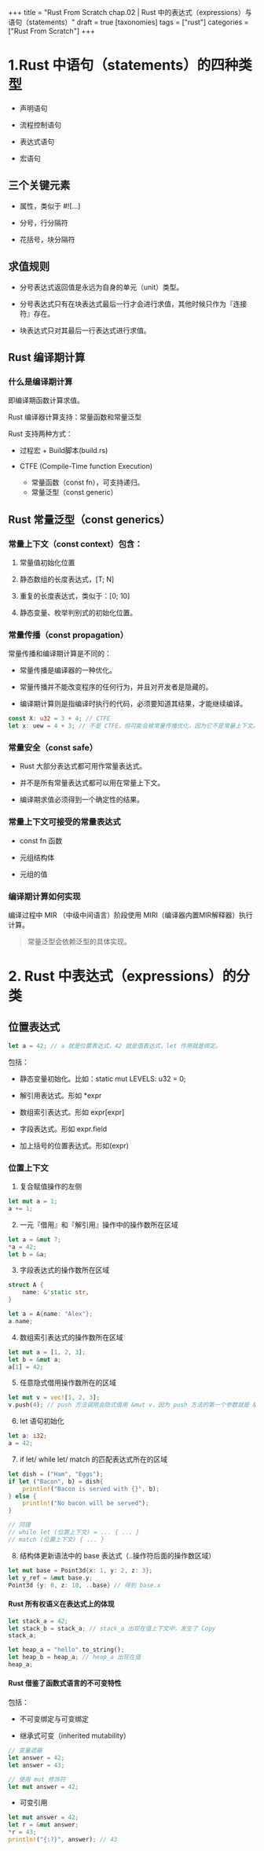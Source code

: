 +++
title = "Rust From Scratch chap.02 | Rust 中的表达式（expressions）与语句（statements）"
draft = true
[taxonomies]
tags = ["rust"]
categories = ["Rust From Scratch"]
+++


# 1.Rust 中语句（statements）的四种类型

- 声明语句

- 流程控制语句

- 表达式语句

- 宏语句

## 三个关键元素

- 属性，类似于 #![...]

- 分号，行分隔符

- 花括号，块分隔符

## 求值规则

- 分号表达式返回值是永远为自身的单元（unit）类型。

- 分号表达式只有在块表达式最后一行才会进行求值，其他时候只作为『连接符』存在。

- 块表达式只对其最后一行表达式进行求值。


## Rust 编译期计算

### 什么是编译期计算

即编译期函数计算求值。

Rust 编译器计算支持：常量函数和常量泛型

Rust 支持两种方式：

- 过程宏 + Build脚本(build.rs)

- CTFE (Compile-Time function Execution)

    - 常量函数（const fn），可支持递归。
    - 常量泛型（const generic）

## Rust 常量泛型（const generics）

### 常量上下文（const context）包含：

1. 常量值初始化位置

2. 静态数组的长度表达式，[T; N]

3. 重复的长度表达式，类似于：[0; 10]

4. 静态变量、枚举判别式的初始化位置。

### 常量传播（const propagation）

常量传播和编译期计算是不同的：

- 常量传播是编译器的一种优化。

- 常量传播并不能改变程序的任何行为，并且对开发者是隐藏的。

- 编译期计算则是指编译时执行的代码，必须要知道其结果，才能继续编译。

```rust
const X: u32 = 3 + 4; // CTFE 
let x: uew = 4 + 3; // 不是 CTFE，但可能会被常量传播优化，因为它不是常量上下文。
```

### 常量安全（const safe）

- Rust 大部分表达式都可用作常量表达式。

- 并不是所有常量表达式都可以用在常量上下文。

- 编译期求值必须得到一个确定性的结果。

### 常量上下文可接受的常量表达式

- const fn 函数

- 元组结构体

- 元组的值

### 编译期计算如何实现

编译过程中 MIR （中级中间语言）阶段使用 MIRI（编译器内置MIR解释器）执行计算。

> 常量泛型会依赖泛型的具体实现。

# 2. Rust 中表达式（expressions）的分类

## 位置表达式

```rust
let a = 42; // a 就是位置表达式，42 就是值表达式，let 作用就是绑定。
```

包括：

- 静态变量初始化。比如：static mut LEVELS: u32 = 0;

- 解引用表达式。形如 *expr

- 数组索引表达式。形如 expr[expr]

- 字段表达式。形如 expr.field

- 加上括号的位置表达式。形如(expr)


### 位置上下文

1. 复合赋值操作的左侧

```rust
let mut a = 1;
a += 1;
```

2. 一元『借用』和『解引用』操作中的操作数所在区域

```rust
let a = &mut 7;
*a = 42;
let b = &a;
```

3. 字段表达式的操作数所在区域

```rust
struct A {
    name: &'static str,
}

let a = A{name: "Alex"};
a.name; 
```

4. 数组索引表达式的操作数所在区域

```rust
let mut a = [1, 2, 3];
let b = &mut a;
a[1] = 42;
```

5. 任意隐式借用操作数所在的区域

```rust
let mut v = vec![1, 2, 3];
v.push(4); // push 方法调用会隐式借用 &mut v，因为 push 方法的第一个参数就是 &mut self
```

6. let 语句初始化

```rust
let a: i32;
a = 42;
```

7. if let/ while let/ match 的匹配表达式所在的区域

```rust
let dish = ("Ham", "Eggs");
if let ("Bacon", b) = dish{
    println!("Bacon is served with {}", b);
} else {
    println!("No bacon will be served");
}

// 同理
// while let (位置上下文) = ... { ... }
// match (位置上下文) { ... }
```

8. 结构体更新语法中的 base 表达式（..操作符后面的操作数区域）

```rust
let mut base = Point3d{x: 1, y: 2, z: 3};
let y_ref = &mut base.y;
Point3d {y: 0, z: 10, ..base} // 得到 base.x
```

#### Rust 所有权语义在表达式上的体现

```rust
let stack_a = 42;
let stack_b = stack_a; // stack_a 出现在值上下文中，发生了 Copy
stack_a;

let heap_a = "hello".to_string();
let heap_b = heap_a; // heap_a 出现在值
heap_a;
```

#### Rust 借鉴了函数式语言的不可变特性

包括：

- 不可变绑定与可变绑定

- 继承式可变（inherited mutability）

```rust
// 变量遮蔽
let answer = 42;
let answer = 43;

// 使用 mut 修饰符
let mut answer = 42;
```

- 可变引用

```rust
let mut answer = 42;
let r = &mut answer;
*r = 43;
println!("{:?}", answer); // 43
```

